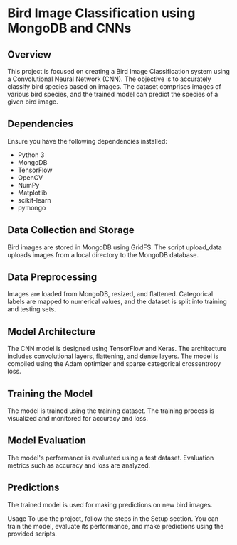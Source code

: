 # Bird Image Classification using MongoDB and CNNs

## Overview

This project is focused on creating a Bird Image Classification system using a Convolutional Neural Network (CNN). The objective is to accurately classify bird species based on images. The dataset comprises images of various bird species, and the trained model can predict the species of a given bird image.

## Dependencies

Ensure you have the following dependencies installed:

- Python 3
- MongoDB
- TensorFlow
- OpenCV
- NumPy
- Matplotlib
- scikit-learn
- pymongo


## Data Collection and Storage
Bird images are stored in MongoDB using GridFS. The script upload_data uploads images from a local directory to the MongoDB database.

## Data Preprocessing
Images are loaded from MongoDB, resized, and flattened. Categorical labels are mapped to numerical values, and the dataset is split into training and testing sets.

## Model Architecture
The CNN model is designed using TensorFlow and Keras. The architecture includes convolutional layers, flattening, and dense layers. The model is compiled using the Adam optimizer and sparse categorical crossentropy loss.

## Training the Model
The model is trained using the training dataset. The training process is visualized and monitored for accuracy and loss.

## Model Evaluation
The model's performance is evaluated using a test dataset. Evaluation metrics such as accuracy and loss are analyzed.

## Predictions
The trained model is used for making predictions on new bird images. 

Usage
To use the project, follow the steps in the Setup section. You can train the model, evaluate its performance, and make predictions using the provided scripts.

